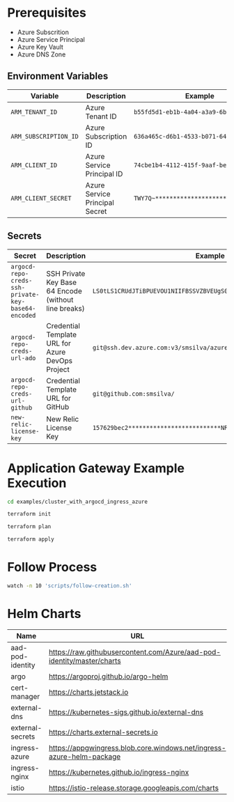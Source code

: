 # Prerequisites

- Azure Subscrition
- Azure Service Principal
- Azure Key Vault
- Azure DNS Zone

## Environment Variables

| Variable                                            | Description                                           | Example                                                              |
| --------------------------------------------------- | ----------------------------------------------------- | -------------------------------------------------------------------- | 
| `ARM_TENANT_ID`                                     | Azure Tenant ID                                       | `b55fd5d1-eb1b-4a04-a3a9-6b703924c36b`                               |
| `ARM_SUBSCRIPTION_ID`                               | Azure Subscription ID                                 | `636a465c-d6b1-4533-b071-64cea37a2bf6`                               |
| `ARM_CLIENT_ID`                                     | Azure Service Principal ID                            | `74cbe1b4-4112-415f-9aaf-be300a89c170`                               |
| `ARM_CLIENT_SECRET`                                 | Azure Service Principal Secret                        | `TWY7Q~*******************************`                              |

## Secrets 

| Secret                                              | Description                                           | Example                                                              |
| --------------------------------------------------- | ----------------------------------------------------- | -------------------------------------------------------------------- | 
| `argocd-repo-creds-ssh-private-key-base64-encoded`  | SSH Private Key Base 64 Encode (without line breaks)  | `LS0tLS1CRUdJTiBPUEVOU1NIIFBSSVZBVEUgS0VZLS0tLS0KYjNCbGJuTnphQzF...` |
| `argocd-repo-creds-url-ado`                         | Credential Template URL for Azure DevOps Project      | `git@ssh.dev.azure.com:v3/smsilva/azure-platform/`                   |
| `argocd-repo-creds-url-github`                      | Credential Template URL for GitHub                    | `git@github.com:smsilva/`                                            |
| `new-relic-license-key`                             | New Relic License Key                                 | `157629bec2**************************NRAL`                           |

# Application Gateway Example Execution

```bash
cd examples/cluster_with_argocd_ingress_azure

terraform init

terraform plan

terraform apply
```

# Follow Process

```bash
watch -n 10 'scripts/follow-creation.sh'
```

# Helm Charts

| Name              | URL                                                                     |
| ----------------- | ----------------------------------------------------------------------- |
| aad-pod-identity  | https://raw.githubusercontent.com/Azure/aad-pod-identity/master/charts  |
| argo              | https://argoproj.github.io/argo-helm                                    |
| cert-manager      | https://charts.jetstack.io                                              |
| external-dns      | https://kubernetes-sigs.github.io/external-dns                          |
| external-secrets  | https://charts.external-secrets.io                                      |
| ingress-azure     | https://appgwingress.blob.core.windows.net/ingress-azure-helm-package   |
| ingress-nginx     | https://kubernetes.github.io/ingress-nginx                              |
| istio             | https://istio-release.storage.googleapis.com/charts                     |
